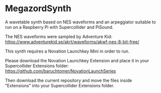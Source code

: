# MegazordSynth
A wavetable synth based on NES waveforms and an arpeggiator suitable to run on a Raspberry Pi with Supercollider and PiSound.

The NES waveforms were sampled by Adventure Kid: https://www.adventurekid.se/akrt/waveforms/akwf-nes-8-bit-free/

This synth requires a Novation Launchkey Mini in order to run. 

Please download the Novation Launchkey Extension and place it in your Supercollider Extensions folder:
https://github.com/baruchtomer/NovationLaunchSeries

Then download the current repository and move the files inside "Extensions" into your Supercollider Extensions folder.
